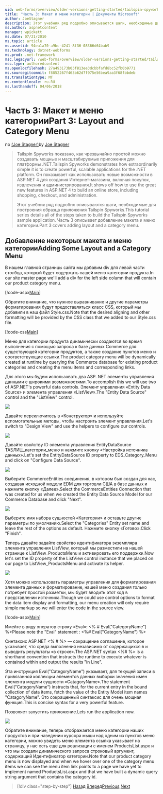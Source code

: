 ```yaml
---
uid: web-forms/overview/older-versions-getting-started/tailspin-spyworks/tailspin-spyworks-part-3
title: 'Часть 3: Макет и меню категории | Документы Microsoft'
author: JoeStagner
description: Этот учебник ряд подробно описываются шаги, необходимые для построения образца приложения Tailspin Spyworks. Часть 3 описывает добавление макета и меню категории.
ms.author: aspnetcontent
manager: wpickett
ms.date: 07/21/2010
ms.topic: article
ms.assetid: 94ea1a70-a9bc-4241-8f36-08366d64bab9
ms.technology: dotnet-webforms
ms.prod: .net-framework
msc.legacyurl: /web-forms/overview/older-versions-getting-started/tailspin-spyworks/tailspin-spyworks-part-3
msc.type: authoredcontent
ms.openlocfilehash: 27a493173b03f813ee3dcbbfafd8bc52fb0b9771
ms.sourcegitcommit: f8852267f463b62d7f975e56bea9aa3f68fbbdeb
ms.translationtype: MT
ms.contentlocale: ru-RU
ms.lasthandoff: 04/06/2018
---
```

<a name="part-3-layout-and-category-menu"></a><span data-ttu-id="5f7d4-104">Часть 3: Макет и меню категории</span><span class="sxs-lookup"><span data-stu-id="5f7d4-104">Part 3: Layout and Category Menu</span></span>
====================
<span data-ttu-id="5f7d4-105">по [(Joe Stagner)](https://github.com/JoeStagner)</span><span class="sxs-lookup"><span data-stu-id="5f7d4-105">by [Joe Stagner](https://github.com/JoeStagner)</span></span>

> <span data-ttu-id="5f7d4-106">Tailspin Spyworks показано, как чрезвычайно простой можно создавать мощные и масштабируемые приложения для платформы .NET.</span><span class="sxs-lookup"><span data-stu-id="5f7d4-106">Tailspin Spyworks demonstrates how extraordinarily simple it is to create powerful, scalable applications for the .NET platform.</span></span> <span data-ttu-id="5f7d4-107">Он показывает как использовать новые возможности в ASP.NET 4 для создания Интернет-магазина, включая покупок, извлечения и администрирования.</span><span class="sxs-lookup"><span data-stu-id="5f7d4-107">It shows off how to use the great new features in ASP.NET 4 to build an online store, including shopping, checkout, and administration.</span></span>
> 
> <span data-ttu-id="5f7d4-108">Этот учебник ряд подробно описываются шаги, необходимые для построения образца приложения Tailspin Spyworks.</span><span class="sxs-lookup"><span data-stu-id="5f7d4-108">This tutorial series details all of the steps taken to build the Tailspin Spyworks sample application.</span></span> <span data-ttu-id="5f7d4-109">Часть 3 описывает добавление макета и меню категории.</span><span class="sxs-lookup"><span data-stu-id="5f7d4-109">Part 3 covers adding layout and a category menu.</span></span>


## <a id="_Toc260221669"></a>  <span data-ttu-id="5f7d4-110">Добавление некоторых макета и меню категории</span><span class="sxs-lookup"><span data-stu-id="5f7d4-110">Adding Some Layout and a Category Menu</span></span>

<span data-ttu-id="5f7d4-111">В нашем главной страницы сайта мы добавим div для левой части столбца, который будет содержать нашей меню категории продукта.</span><span class="sxs-lookup"><span data-stu-id="5f7d4-111">In our site master page we'll add a div for the left side column that will contain our product category menu.</span></span>

[!code-aspx[Main](tailspin-spyworks-part-3/samples/sample1.aspx)]

<span data-ttu-id="5f7d4-112">Обратите внимание, что нужное выравнивание и другие параметры форматирования будут предоставляться класс CSS, который мы добавили в наш файл Style.css.</span><span class="sxs-lookup"><span data-stu-id="5f7d4-112">Note that the desired aligning and other formatting will be provided by the CSS class that we added to our Style.css file.</span></span>

[!code-css[Main](tailspin-spyworks-part-3/samples/sample2.css)]

<span data-ttu-id="5f7d4-113">Меню для категории продукта динамически создаются во время выполнения с помощью запроса к базе данных Commerce для существующей категории продуктов, а также создание пунктов меню и соответствующие ссылки.</span><span class="sxs-lookup"><span data-stu-id="5f7d4-113">The product category menu will be dynamically created at runtime by querying the Commerce database for existing product categories and creating the menu items and corresponding links.</span></span>

<span data-ttu-id="5f7d4-114">Для этого мы будем использовать два ASP. NET элементы управления данными с широкими возможностями.</span><span class="sxs-lookup"><span data-stu-id="5f7d4-114">To accomplish this we will use two of ASP.NET's powerful data controls.</span></span> <span data-ttu-id="5f7d4-115">Элемент управления «Entity Data Source» и элемента управления «ListView».</span><span class="sxs-lookup"><span data-stu-id="5f7d4-115">The "Entity Data Source" control and the "ListView" control.</span></span>

![](tailspin-spyworks-part-3/_static/image1.jpg)

<span data-ttu-id="5f7d4-116">Давайте переключитесь в «Конструктор» и используйте вспомогательные методы, чтобы настроить элемент управления.</span><span class="sxs-lookup"><span data-stu-id="5f7d4-116">Let's switch to "Design View" and use the helpers to configure our controls.</span></span>

![](tailspin-spyworks-part-3/_static/image2.jpg)

<span data-ttu-id="5f7d4-117">Давайте свойству ID элемента управления EntityDataSource ТАБЛИЦ\_категории\_меню и нажмите кнопку «Настройка источника данных».</span><span class="sxs-lookup"><span data-stu-id="5f7d4-117">Let's set the EntityDataSource ID property to EDS\_Category\_Menu and click on "Configure Data Source".</span></span>

![](tailspin-spyworks-part-3/_static/image3.jpg)

<span data-ttu-id="5f7d4-118">Выберите CommerceEntities соединения, в котором был создан для нас, создавая исходной модели EDM для торговли США в базе данных и нажмите кнопку «Далее».</span><span class="sxs-lookup"><span data-stu-id="5f7d4-118">Select the CommerceEntities Connection that was created for us when we created the Entity Data Source Model for our Commerce Database and click "Next".</span></span>

![](tailspin-spyworks-part-3/_static/image4.jpg)

<span data-ttu-id="5f7d4-119">Выберите имя набора сущностей «Категории» и оставьте другие параметры по умолчанию.</span><span class="sxs-lookup"><span data-stu-id="5f7d4-119">Select the "Categories" Entity set name and leave the rest of the options as default.</span></span> <span data-ttu-id="5f7d4-120">Нажмите кнопку «Готово».</span><span class="sxs-lookup"><span data-stu-id="5f7d4-120">Click "Finish".</span></span>

<span data-ttu-id="5f7d4-121">Теперь давайте задайте свойство идентификатора экземпляра элемента управления ListView, который мы разместили на нашей странице к ListView\_ProductsMenu и активировать его поддержки.</span><span class="sxs-lookup"><span data-stu-id="5f7d4-121">Now let's set the ID property of the ListView control instance that we placed on our page to ListView\_ProductsMenu and activate its helper.</span></span>

![](tailspin-spyworks-part-3/_static/image5.jpg)

<span data-ttu-id="5f7d4-122">Хотя можно использовать параметры управления для форматирования элемента данных и форматирование, нашей меню создания только потребует простой разметки, мы будет вводить этот код в представлении источника.</span><span class="sxs-lookup"><span data-stu-id="5f7d4-122">Though we could use control options to format the data item display and formatting, our menu creation will only require simple markup so we will enter the code in the source view.</span></span>

[!code-aspx[Main](tailspin-spyworks-part-3/samples/sample3.aspx)]

<span data-ttu-id="5f7d4-123">Имейте в виду оператор строку «Eval»: &lt;% # Eval("CategoryName") %&gt;</span><span class="sxs-lookup"><span data-stu-id="5f7d4-123">Please note the "Eval" statement : &lt;%# Eval("CategoryName") %&gt;</span></span>

<span data-ttu-id="5f7d4-124">Синтаксис ASP.NET &lt;% # %&gt; — сокращение соглашение, которое указывает, что среда выполнения независимо от содержащихся в и выводить результаты «в строке».</span><span class="sxs-lookup"><span data-stu-id="5f7d4-124">The ASP.NET syntax &lt;%# %&gt; is a shorthand convention that instructs the runtime to execute whatever is contained within and output the results "in Line".</span></span>

<span data-ttu-id="5f7d4-125">Эта инструкция Eval("CategoryName") указывает, для текущей записи в привязанной коллекции элементов данных выборки значения имен элемента модели сущности «CatagoryName».</span><span class="sxs-lookup"><span data-stu-id="5f7d4-125">The statement Eval("CategoryName") instructs that, for the current entry in the bound collection of data items, fetch the value of the Entity Model item names "CatagoryName".</span></span> <span data-ttu-id="5f7d4-126">Это сокращенный синтаксис для очень мощная функция.</span><span class="sxs-lookup"><span data-stu-id="5f7d4-126">This is concise syntax for a very powerful feature.</span></span>

<span data-ttu-id="5f7d4-127">Позволяет запустить приложение.</span><span class="sxs-lookup"><span data-stu-id="5f7d4-127">Lets run the application now.</span></span>

![](tailspin-spyworks-part-3/_static/image6.jpg)

<span data-ttu-id="5f7d4-128">Обратите внимание, теперь отображается меню категории наших продуктов и при наведении курсора мыши над одним из пунктов меню категории, можно увидеть меню элемента ссылка указывает на страницу, у нас есть еще для реализации с именем ProductsList.aspx и что мы создали динамического запроса строковый аргумент, содержащий  Идентификатор категории.</span><span class="sxs-lookup"><span data-stu-id="5f7d4-128">Note that our product category menu is now displayed and when we hover over one of the category menu items we can see the menu item link points to a page we have yet to implement named ProductsList.aspx and that we have built a dynamic query string argument that contains the category id.</span></span>

> [!div class="step-by-step"]
> <span data-ttu-id="5f7d4-129">[Назад](tailspin-spyworks-part-2.md)
> [Вперед](tailspin-spyworks-part-4.md)</span><span class="sxs-lookup"><span data-stu-id="5f7d4-129">[Previous](tailspin-spyworks-part-2.md)
[Next](tailspin-spyworks-part-4.md)</span></span>
